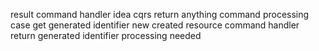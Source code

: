 result command handler idea cqrs return anything command processing case get generated identifier new created resource command handler return generated identifier processing needed